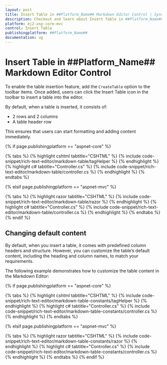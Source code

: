 ```yaml
---
layout: post
title: Insert Table in ##Platform_Name## Markdown Editor Control | Syncfusion
description: Checkout and learn about Insert Table in ##Platform_Name## Markdown Editor control of Syncfusion Essential JS 2 and more details.
platform: ej2-asp-core-mvc
control: Insert Table
publishingplatform: ##Platform_Name##
documentation: ug
---
```


# Insert Table in ##Platform_Name## Markdown Editor Control

To enable the table insertion feature, add the `CreateTable` option to the toolbar items. Once added, users can click the Insert Table icon in the toolbar to insert a table into the editor.

By default, when a table is inserted, it consists of:

* 2 rows and 2 columns
* A table header row

This ensures that users can start formatting and adding content immediately.

{% if page.publishingplatform == "aspnet-core" %}

{% tabs %}
{% highlight cshtml tabtitle="CSHTML" %}
{% include code-snippet/rich-text-editor/markdown-table/tagHelper %}
{% endhighlight %}
{% highlight c# tabtitle="Controller.cs" %}
{% include code-snippet/rich-text-editor/markdown-table/controller.cs %}
{% endhighlight %}
{% endtabs %}

{% elsif page.publishingplatform == "aspnet-mvc" %}

{% tabs %}
{% highlight razor tabtitle="CSHTML" %}
{% include code-snippet/rich-text-editor/markdown-table/razor %}
{% endhighlight %}
{% highlight c# tabtitle="Controller.cs" %}
{% include code-snippet/rich-text-editor/markdown-table/controller.cs %}
{% endhighlight %}
{% endtabs %}
{% endif %}

## Changing default content

By default, when you insert a table, it comes with predefined column headers and structure. However, you can customize the table’s default content, including the heading and column names, to match your requirements.

The following example demonstrates how to customize the table content in the Markdown Editor:

{% if page.publishingplatform == "aspnet-core" %}

{% tabs %}
{% highlight cshtml tabtitle="CSHTML" %}
{% include code-snippet/rich-text-editor/markdown-table-constants/tagHelper %}
{% endhighlight %}
{% highlight c# tabtitle="Controller.cs" %}
{% include code-snippet/rich-text-editor/markdown-table-constants/controller.cs %}
{% endhighlight %}
{% endtabs %}

{% elsif page.publishingplatform == "aspnet-mvc" %}

{% tabs %}
{% highlight razor tabtitle="CSHTML" %}
{% include code-snippet/rich-text-editor/markdown-table-constants/razor %}
{% endhighlight %}
{% highlight c# tabtitle="Controller.cs" %}
{% include code-snippet/rich-text-editor/markdown-table-constants/controller.cs %}
{% endhighlight %}
{% endtabs %}
{% endif %}